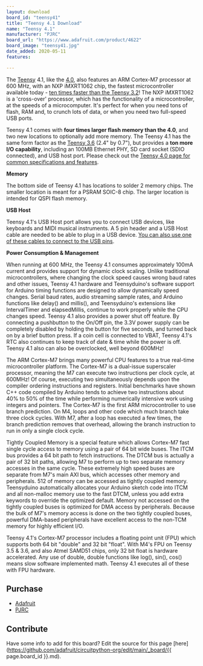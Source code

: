 ```yaml
---
layout: download
board_id: "teensy41"
title: "Teensy 4.1 Download"
name: "Teensy 4.1"
manufacturer: "PJRC"
board_url: "https://www.adafruit.com/product/4622"
board_image: "teensy41.jpg"
date_added: 2020-05-11
features:

---
```


The [Teensy](http://www.pjrc.com/teensy/index.html) 4.1, like the [4.0](http://www.adafruit.com/product/4323), also features an ARM Cortex-M7 processor at 600 MHz, with an NXP iMXRT1062 chip, the fastest microcontroller available today - [ten times faster than the Teensy 3.2](https://github.com/PaulStoffregen/CoreMark)! The NXP iMXRT1062 is a 'cross-over' processor, which has the functionality of a microcontroller, at the speeds of a microcomputer. It's perfect for when you need tons of flash, RAM and, to crunch lots of data, or when you need two full-speed USB ports. 

Teensy 4.1 comes with **four times larger flash memory than the 4.0**, and two new locations to optionally add more memory. The Teensy 4.1 has the same form factor as the [Teensy 3.6](http://www.adafruit.com/product/3266) (2.4" by 0.7"), but provides a **ton more I/O capability**, including an 100MB Ethernet PHY, SD card socket (SDIO connected), and USB host port. Please check out the [Teensy 4.0 page for common specifications and features](https://www.pjrc.com/store/teensy40.html).

**Memory**

The bottom side of Teensy 4.1 has locations to solder 2 memory chips. The smaller location is meant for a PSRAM SOIC-8 chip. The larger location is intended for QSPI flash memory.

**USB Host**

Teensy 4.1's USB Host port allows you to connect USB devices, like keyboards and MIDI musical instruments. A 5 pin header and a USB Host cable are needed to be able to plug in a USB device. [You can also use one of these cables to connect to the USB pins](https://www.adafruit.com/?q=usb%20breakout%20cable).

**Power Consumption & Management**

When running at 600 MHz, the Teensy 4.1 consumes approximately 100mA current and provides support for dynamic clock scaling. Unlike traditional microcontrollers, where changing the clock speed causes wrong baud rates and other issues, Teensy 4.1 hardware and Teensyduino's software support for Arduino timing functions are designed to allow dynamically speed changes. Serial baud rates, audio streaming sample rates, and Arduino functions like delay() and millis(), and Teensyduino's extensions like IntervalTimer and elapsedMillis, continue to work properly while the CPU changes speed. Teensy 4.1 also provides a power shut off feature. By connecting a pushbutton to the On/Off pin, the 3.3V power supply can be completely disabled by holding the button for five seconds, and turned back on by a brief button press. If a coin cell is connected to VBAT, Teensy 4.1's RTC also continues to keep track of date & time while the power is off. Teensy 4.1 also can also be overclocked, well beyond 600MHz!

The ARM Cortex-M7 brings many powerful CPU features to a true real-time microcontroller platform. The Cortex-M7 is a dual-issue superscaler processor, meaning the M7 can execute two instructions per clock cycle, at 600MHz! Of course, executing two simultaneously depends upon the compiler ordering instructions and registers. Initial benchmarks have shown C++ code compiled by Arduino tends to achieve two instructions about 40% to 50% of the time while performing numerically intensive work using integers and pointers. The Cortex-M7 is the first ARM microcontroller to use branch prediction. On M4, loops and other code which much branch take three clock cycles. With M7, after a loop has executed a few times, the branch prediction removes that overhead, allowing the branch instruction to run in only a single clock cycle.

Tightly Coupled Memory is a special feature which allows Cortex-M7 fast single cycle access to memory using a pair of 64 bit wide buses. The ITCM bus provides a 64 bit path to fetch instructions. The DTCM bus is actually a pair of 32 bit paths, allowing M7 to perform up to two separate memory accesses in the same cycle. These extremely high speed buses are separate from M7's main AXI bus, which accesses other memory and peripherals. 512 of memory can be accessed as tightly coupled memory. Teensyduino automatically allocates your Arduino sketch code into ITCM and all non-malloc memory use to the fast DTCM, unless you add extra keywords to override the optimized default. Memory not accessed on the tightly coupled buses is optimized for DMA access by peripherals. Because the bulk of M7's memory access is done on the two tightly coupled buses, powerful DMA-based peripherals have excellent access to the non-TCM memory for highly efficient I/O.

Teensy 4.1's Cortex-M7 processor includes a floating point unit (FPU) which supports both 64 bit "double" and 32 bit "float". With M4's FPU on Teensy 3.5 & 3.6, and also Atmel SAMD51 chips, only 32 bit float is hardware accelerated. Any use of double, double functions like log(), sin(), cos() means slow software implemented math. Teensy 4.1 executes all of these with FPU hardware.

## Purchase
* [Adafruit](https://www.adafruit.com/product/4622)
* [PJRC](https://www.pjrc.com/store/teensy41.html)

## Contribute

Have some info to add for this board? Edit the source for this page [here](https://github.com/adafruit/circuitpython-org/edit/main/_board/{{ page.board_id }}.md).
